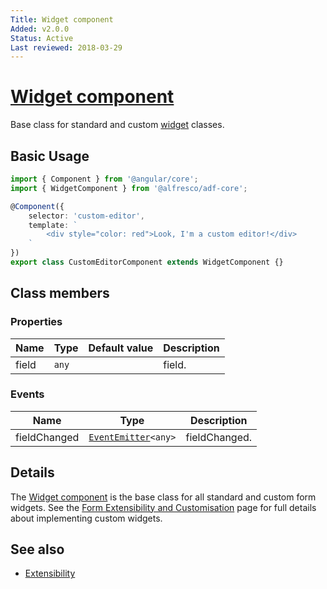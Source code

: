 ```yaml
---
Title: Widget component
Added: v2.0.0
Status: Active
Last reviewed: 2018-03-29
---
```


# [Widget component](../../../lib/insights/src/lib/analytics-process/components/widgets/widget.component.ts "Defined in widget.component.ts")

Base class for standard and custom [widget](../../../lib/testing/src/lib/core/pages/form/widgets/widget.ts) classes.

## Basic Usage

```ts
import { Component } from '@angular/core';
import { WidgetComponent } from '@alfresco/adf-core';

@Component({
    selector: 'custom-editor',
    template: `
        <div style="color: red">Look, I'm a custom editor!</div>
    `
})
export class CustomEditorComponent extends WidgetComponent {}
```

## Class members

### Properties

| Name | Type | Default value | Description |
| ---- | ---- | ------------- | ----------- |
| field | `any` |  | field. |

### Events

| Name | Type | Description |
| ---- | ---- | ----------- |
| fieldChanged | [`EventEmitter`](https://angular.io/api/core/EventEmitter)`<any>` | fieldChanged. |

## Details

The [Widget component](widget.component.md) is the base class for all standard and custom form widgets. See the
[Form Extensibility and Customisation](../../user-guide/extensibility.md) page for full details about
implementing custom widgets.

## See also

-   [Extensibility](../../user-guide/extensibility.md)
